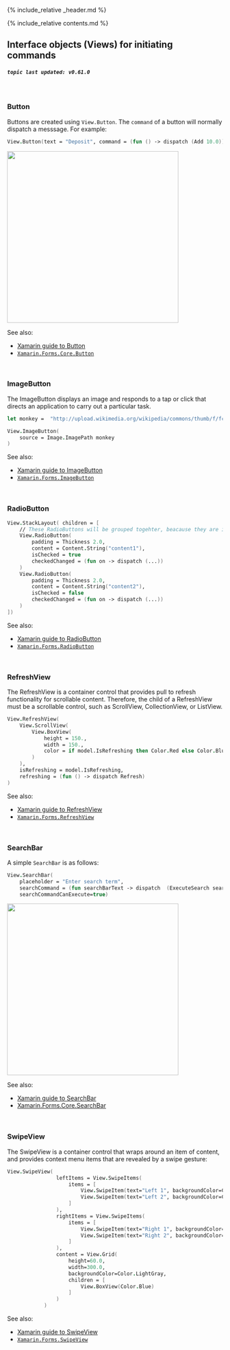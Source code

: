 {% include_relative _header.md %}

{% include_relative contents.md %}

Interface objects (Views) for initiating commands
------
##### `topic last updated: v0.61.0`
<br /> 

### Button

Buttons are created using `View.Button`. The `command` of a button will normally dispatch a messsage.  For example:

```fsharp 
View.Button(text = "Deposit", command = (fun () -> dispatch (Add 10.0)))
```
<img src="https://user-images.githubusercontent.com/52166903/60180200-5dfc5b00-9817-11e9-87d1-e3d254b1cf2b.png" width="400">

See also:

* [Xamarin guide to Button](https://docs.microsoft.com/en-us/xamarin/xamarin-forms/user-interface/button)
* [`Xamarin.Forms.Core.Button`](https://docs.microsoft.com/en-us/xamarin/xamarin-forms/user-interface/button/)

<br /> 

### ImageButton

The ImageButton displays an image and responds to a tap or click that directs an application to carry out a particular task.

```fsharp 
let monkey =  "http://upload.wikimedia.org/wikipedia/commons/thumb/f/fc/Papio_anubis_%28Serengeti%2C_2009%29.jpg/200px-Papio_anubis_%28Serengeti%2C_2009%29.jpg"

View.ImageButton(
    source = Image.ImagePath monkey
)
```

See also:

* [Xamarin guide to ImageButton](https://docs.microsoft.com/en-us/xamarin/xamarin-forms/user-interface/imagebutton)
* [`Xamarin.Forms.ImageButton`](https://docs.microsoft.com/en-us/dotnet/api/xamarin.forms.imagebutton)

<br /> 

### RadioButton
```fsharp 
View.StackLayout( children = [
    // These RadioButtons will be grouped togehter, beacause they are in the same StackLayout
    View.RadioButton(
        padding = Thickness 2.0,
        content = Content.String("content1"), 
        isChecked = true
        checkedChanged = (fun on -> dispatch (...))
    )
    View.RadioButton(
        padding = Thickness 2.0,
        content = Content.String("content2"), 
        isChecked = false
        checkedChanged = (fun on -> dispatch (...))
    )
])
```

See also:

* [Xamarin guide to RadioButton](https://docs.microsoft.com/en-us/xamarin/xamarin-forms/user-interface/radiobutton)
* [`Xamarin.Forms.RadioButton`](https://docs.microsoft.com/en-us/dotnet/api/xamarin.forms.radiobutton?view=xamarin-forms)

<br /> 

### RefreshView

The RefreshView is a container control that provides pull to refresh functionality for scrollable content. Therefore, the child of a RefreshView must be a scrollable control, such as ScrollView, CollectionView, or ListView.

```fsharp 
View.RefreshView(
    View.ScrollView(
        View.BoxView(
            height = 150.,
            width = 150.,
            color = if model.IsRefreshing then Color.Red else Color.Blue
        )
    ),
    isRefreshing = model.IsRefreshing,
    refreshing = (fun () -> dispatch Refresh)
)
```
See also:

* [Xamarin guide to RefreshView](https://docs.microsoft.com/en-us/xamarin/xamarin-forms/user-interface/refreshview)
* [`Xamarin.Forms.RefreshView`](https://docs.microsoft.com/en-us/dotnet/api/xamarin.forms.refreshview?view=xamarin-forms)

<br /> 

### SearchBar
A simple `SearchBar` is as follows:

```fsharp
View.SearchBar(
    placeholder = "Enter search term",
    searchCommand = (fun searchBarText -> dispatch  (ExecuteSearch searchBarText)),
    searchCommandCanExecute=true)
```

<img src="https://user-images.githubusercontent.com/52166903/60180196-5d63c480-9817-11e9-9c21-e8b19dee8474.png" width="400">

See also:

* [Xamarin guide to SearchBar](https://docs.microsoft.com/en-us/xamarin/xamarin-forms/user-interface/searchbar)
* [Xamarin.Forms.Core.SearchBar](https://docs.microsoft.com/en-us/dotnet/api/xamarin.forms.searchbar?view=xamarin-forms)

<br /> 

### SwipeView

The SwipeView is a container control that wraps around an item of content, and provides context menu items that are revealed by a swipe gesture:

```fsharp 
View.SwipeView(
                leftItems = View.SwipeItems(
                    items = [
                        View.SwipeItem(text="Left 1", backgroundColor=Color.LightPink)
                        View.SwipeItem(text="Left 2", backgroundColor=Color.LightGreen)
                    ]
                ),
                rightItems = View.SwipeItems(
                    items = [
                        View.SwipeItem(text="Right 1", backgroundColor=Color.LightPink)
                        View.SwipeItem(text="Right 2", backgroundColor=Color.LightGreen)
                    ]
                ),
                content = View.Grid(
                    height=60.0,
                    width=300.0,
                    backgroundColor=Color.LightGray,
                    children = [
                        View.BoxView(Color.Blue)
                    ]
                )
            )
```

See also:

* [Xamarin guide to SwipeView](https://docs.microsoft.com/en-us/xamarin/xamarin-forms/user-interface/swipeview)
* [`Xamarin.Forms.SwipeView`](https://docs.microsoft.com/en-us/dotnet/api/xamarin.forms.swipeview?view=xamarin-forms)